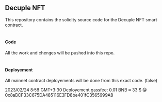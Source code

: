 
## Decuple NFT
This repository contains the solidity source code for the Decuple NFT smart contract.
# 

 
 
#### Code
All the work and chenges will be pushed into this repo.

# 
#### Deployement
All mainnet contract deployements will be done from this exact code. (false)



2023/02/24 8:58 GMT+3:30
Deployement gassfee: 0.01 BNB ≈ 33 $ @
0x8aBCF33C675DA485116E3FD8be401fC3565699A8

